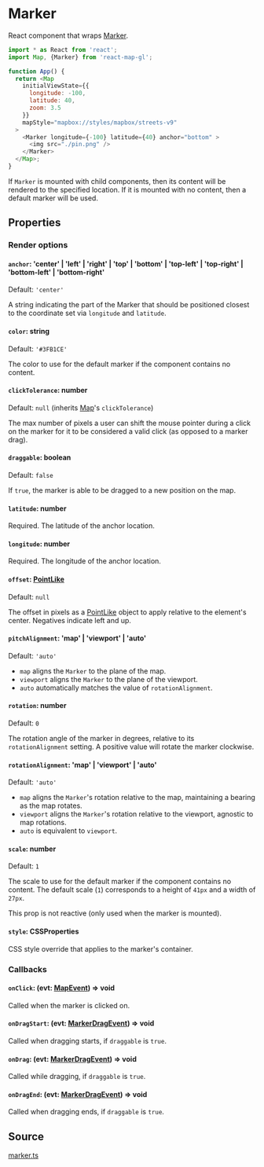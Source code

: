 # Marker

React component that wraps [Marker](https://docs.mapbox.com/mapbox-gl-js/api/markers/#marker).

```js
import * as React from 'react';
import Map, {Marker} from 'react-map-gl';

function App() {
  return <Map
    initialViewState={{
      longitude: -100,
      latitude: 40,
      zoom: 3.5
    }}
    mapStyle="mapbox://styles/mapbox/streets-v9"
  >
    <Marker longitude={-100} latitude={40} anchor="bottom" >
      <img src="./pin.png" />
    </Marker>
  </Map>;
}
```

If `Marker` is mounted with child components, then its content will be rendered to the specified location. If it is mounted with no content, then a default marker will be used.

## Properties

### Render options

#### `anchor`: 'center' | 'left' | 'right' | 'top' | 'bottom' | 'top-left' | 'top-right' | 'bottom-left' | 'bottom-right'

Default: `'center'`

A string indicating the part of the Marker that should be positioned closest to the coordinate set via `longitude` and `latitude`.

#### `color`: string

Default: `'#3FB1CE'`

The color to use for the default marker if the component contains no content.

#### `clickTolerance`: number

Default: `null` (inherits [Map](/docs/api-reference/map.md)'s `clickTolerance`)

The max number of pixels a user can shift the mouse pointer during a click on the marker for it to be considered a valid click (as opposed to a marker drag).

#### `draggable`: boolean

Default: `false`

If `true`, the marker is able to be dragged to a new position on the map.

#### `latitude`: number

Required. The latitude of the anchor location.

#### `longitude`: number

Required. The longitude of the anchor location.

#### `offset`: [PointLike](/docs/api-reference/types.md#pointlike)

Default: `null`

The offset in pixels as a [PointLike](https://docs.mapbox.com/mapbox-gl-js/api/geography/#pointlike) object to apply relative to the element's center. Negatives indicate left and up.

#### `pitchAlignment`: 'map' | 'viewport' | 'auto'

Default: `'auto'`

- `map` aligns the `Marker` to the plane of the map.
- `viewport` aligns the `Marker` to the plane of the viewport.
- `auto` automatically matches the value of `rotationAlignment`.

#### `rotation`: number

Default: `0`

The rotation angle of the marker in degrees, relative to its `rotationAlignment` setting. A positive value will rotate the marker clockwise.

#### `rotationAlignment`: 'map' | 'viewport' | 'auto'

Default: `'auto'`

- `map` aligns the `Marker`'s rotation relative to the map, maintaining a bearing as the map rotates.
- `viewport` aligns the `Marker`'s rotation relative to the viewport, agnostic to map rotations.
- `auto` is equivalent to `viewport`.

#### `scale`: number

Default: `1`

The scale to use for the default marker if the component contains no content.
The default scale (`1`) corresponds to a height of `41px` and a width of `27px`.

This prop is not reactive (only used when the marker is mounted).

#### `style`: CSSProperties

CSS style override that applies to the marker's container.

### Callbacks

#### `onClick`: (evt: [MapEvent](/docs/api-reference/types.md#mapevent)) => void

Called when the marker is clicked on.

#### `onDragStart`: (evt: [MarkerDragEvent](/docs/api-reference/types.md#markerdragevent)) => void

Called when dragging starts, if `draggable` is `true`.

#### `onDrag`: (evt: [MarkerDragEvent](/docs/api-reference/types.md#markerdragevent)) => void

Called while dragging, if `draggable` is `true`.

#### `onDragEnd`: (evt: [MarkerDragEvent](/docs/api-reference/types.md#markerdragevent)) => void

Called when dragging ends, if `draggable` is `true`.


## Source

[marker.ts](https://github.com/visgl/react-map-gl/tree/7.0-release/src/components/marker.ts)
